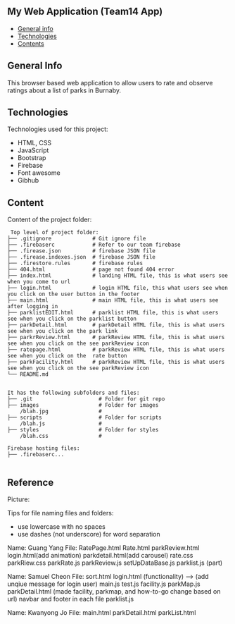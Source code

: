 ## My Web Application (Team14 App)

* [General info](#general-info)
* [Technologies](#technologies)
* [Contents](#content)

## General Info
This browser based web application to allow users to rate and observe ratings about a list of parks in Burnaby.

	
## Technologies
Technologies used for this project:
* HTML, CSS
* JavaScript
* Bootstrap 
* Firebase
* Font awesome
* Gibhub
	
## Content
Content of the project folder:

```
 Top level of project folder: 
├── .gitignore             # Git ignore file
├── .firebaserc            # Refer to our team firebase
├── .firease.json          # firebase JSON file
├── .firease.indexes.json  # firebase JSON file
├── .firestore.rules       # firebase rules
├── 404.html               # page not found 404 error
├── index.html             # landing HTML file, this is what users see when you come to url
├── login.html             # login HTML file, this what users see when you click on the user button in the footer
├── main.html              # main HTML file, this is what users see after logging in
├── parklistEDIT.html      # parklist HTML file, this is what users see when you click on the parklist button
├── parkDetail.html        # parkDetail HTML file, this is what users see when you click on the park link
├── parkrReview.html       # parkReview HTML file, this is what users see when you click on the see parkReview icon
├── ratepage.html          # parkReview HTML file, this is what users see when you click on the  rate button
├── parkFacility.html      # parkReview HTML file, this is what users see when you click on the see parkReview icon
└── README.md


It has the following subfolders and files:
├── .git                     # Folder for git repo
├── images                   # Folder for images
    /blah.jpg                # 
├── scripts                  # Folder for scripts
    /blah.js                 # 
├── styles                   # Folder for styles
    /blah.css                # 

Firebase hosting files: 
├── .firebaserc...


```
## Reference
Picture:


Tips for file naming files and folders:
* use lowercase with no spaces
* use dashes (not underscore) for word separation

Name: Guang Yang
File: RatePage.html
      Rate.html
      parkReview.html
      login.html(add animation)
      parkdetail.html(add carousel)
      rate.css
      parkRiew.css
      parkRate.js
      parkReview.js
      setUpDataBase.js
      parklist.js (part)

Name: Samuel Cheon
File: sort.html
login.html (functionality) --> (add unqiue message for login user)
main.js
test.js
facility.js
parkMap.js
parkDetail.html (made facility, parkmap, and how-to-go change based on url)
navbar and footer in each file
parklist.js


Name: Kwanyong Jo
File: main.html
    parkDetail.html
    parkList.html

